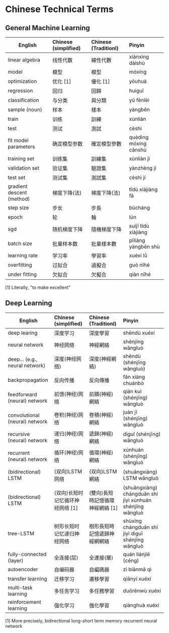 # Chinese Technical Terms

## General Machine Learning

English | Chinese (simplified) | Chinese (Traditionl) | Pinyin
--------|:--|:--|:--
linear algebra | 线性代数 | 線性代數 | xiànxìng dàishù
model | 模型 | 模型 | móxíng
optimization | 优化 [1] | 優化 [1] | yōuhuà
regression | 回归 | 回歸 | huíguī
classification | 与分类 | 與分類 | yǔ fēnlèi
sample (noun) | 样本 | 樣本 | yàngběn
train | 训练 | 訓練 | xùnliàn
test | 测试 | 測試 | cèshì
fit model parameters | 确定模型参数 | 確定模型參數 | quèdìng móxíng cānshù
training set | 训练集 | 訓練集 | xùnliàn jí
validation set | 验证集 | 驗證集 | yànzhèng jí
test set | 测试集 | 測試集 | cèshì jí
gradient descent (method) | 梯度下降(法) | 梯度下降(法) | tīdù xiàjiàng fǎ
step size | 步长 | 步長 | bùcháng 
epoch | 轮 | 輪 | lún
sgd | 随机梯度下降 | 隨機梯度下降 | suíjī tīdù xiàjiàng
batch size | 批量样本数 | 批量樣本數 | pīliàng yàngběn shù
learning rate | 学习率 | 學習率 | xuéxí lǜ 
overfitting | 过拟合 | 過擬合 | guò nǐhé 
under fitting | 欠拟合 | 欠擬合 | qiàn nǐhé 


[1] Literally, "to make excellent"

## Deep Learning

English | Chinese (simplified) | Chinese (Traditionl) | Pinyin
--------|:--|:--|:--
deep learing | 深度学习 | 深度學習 | shēndù xuéxí
neural network | 神经网络 | 神經網絡 | shénjīng wǎngluò
deep... (e.g., neural network) | 深度(神经网络) | 深度(神經網絡) | shēndù (shénjīng wǎngluò)
backpropagation | 反向传播 | 反向傳播 | fǎn xiàng chuánbò
feedforward (neural) network | 前馈(神经)网络 | 前饋(神經)網絡 | qián kuì (shénjīng) wǎngluò
convolutional (neural) network | 卷积(神经)网络 | 卷積(神經)網絡 | juàn jī (shénjīng) wǎngluò
recursive (neural) network | 递归(神经)网络 | 遞歸(神經)網絡 | dìguī (shénjīng) wǎngluò
recurrent (neural) network | 循环(神经)网络 | 循環(神經)網絡 | xúnhuán (shénjīng) wǎngluò
(bidirectional) LSTM | (双向)LSTM网络 | (双向)LSTM網絡 | (shuāngxiàng) LSTM wǎngluò
(bidirectional) LSTM | (双向)长短时记忆循环神经网络 [1] | (雙向)長短時記憶循環神經網絡 [1] | (shuāngxiàng) chángduǎn shí jìyì xúnhuán shénjīng wǎngluò
tree-LSTM | 树形长短时记忆递归神经网络 | 樹形長短時記憶遞歸神經網網絡 |shùxíng chángduǎn shí jìyì dìguī shénjīng wǎngluò
fully-connected (layer) | 全连接(层) | 全連接(層) | quán liánjiē (céng)
autoencoder | 自编码器 | 自編碼器 | zì biānmǎ qì
transfer learning | 迁移学习 | 遷移學習 | qiānyí xuéxí
multi-task learning | 多任务学习 | 多任務學習 | duōrènwù xuéxí
reinforcement learning | 强化学习 | 強化學習 | qiánghuà xuéxí 

[1] More precisely, bidirectional long-short term memory recurrent neural network
